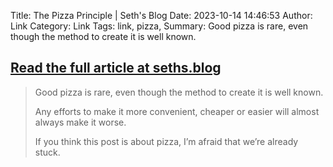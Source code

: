 Title: The Pizza Principle | Seth's Blog
Date: 2023-10-14 14:46:53
Author: Link
Category: Link
Tags: link, pizza, 
Summary: Good pizza is rare, even though the method to create it is well known.

## [Read the full article at seths.blog](https://seths.blog/2023/10/the-pizza-principle/)
> Good pizza is rare, even though the method to create it is well known.
> 
> Any efforts to make it more convenient, cheaper or easier will almost always make it worse.
> 
> If you think this post is about pizza, I’m afraid that we’re already stuck.


